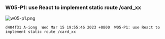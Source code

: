 ### W05-P1: use React to implement static route /card_xx 
 
![w05-p1.png](https://erogcveccbzsyhbgputf.supabase.co/storage/v1/object/public/demo-xx/md_img/w05-p1.png)
 
```
d404f31 A-iong  Wed Mar 15 19:55:46 2023 +0800  W05-P1: use React to implement static route /card_xx
```